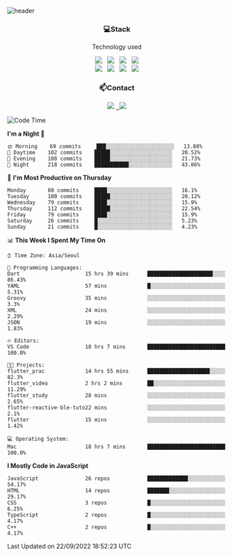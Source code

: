 ![header](https://capsule-render.vercel.app/api?type=waving&color=gradient&height=200&text=Che-ri&fontAlign=70&fontAlignY=40&animation=twinkling)

<h3 align="center">💻Stack</h3>
<p align="center">Technology used</p>
<div align="center"><img src="https://img.shields.io/badge/HTML5-e74c3c?style=flat-square&logo=HTML5&logoColor=white"></img> &nbsp <img src="https://img.shields.io/badge/CSS3-0A84FF?style=flat-square&logo=CSS3&logoColor=white"></img> &nbsp <img src="https://img.shields.io/badge/tailwind%2Dcss-06B6D4?style=flat-square&logo=tailwindcss&logoColor=white"/></a> &nbsp <img src="https://img.shields.io/badge/styled%2Dcomponents-DB7093?style=flat-square&logo=styled%2Dcomponents&logoColor=white"/></a>
<br><img src="https://img.shields.io/badge/JavaScript-FFCD11?style=flat-square&logo=JavaScript&logoColor=white"></img> &nbsp <img src="https://img.shields.io/badge/React-00BCF6?style=flat-square&logo=React&logoColor=white"></img> &nbsp <img src="https://img.shields.io/badge/Redux-764ABC?style=flat-square&logo=Redux&logoColor=white"/> &nbsp <img src="https://img.shields.io/badge/Zustand-582D3E?style=flat-square&logo=Zustand&logoColor=white"/></a></div> 

<h3 align="center">📫Contact</h3>
<div align="center"><a href="https://cheri.tistory.com/"><img src="https://img.shields.io/badge/Cheri-AD29B6?style=flat-square&logo=Tidal&logoColor=white"/></a> <a href="rnjs1135@gmail.com"> &nbsp <img src="https://img.shields.io/badge/Gmail-EA4335?style=flat-square&logo=Gmail&logoColor=white"/></a></div>

<!--START_SECTION:waka-->
![Code Time](http://img.shields.io/badge/Code%20Time-1%2C585%20hrs%209%20mins-blue)

**I'm a Night 🦉** 

```text
🌞 Morning    69 commits     ███░░░░░░░░░░░░░░░░░░░░░░   13.88% 
🌆 Daytime    102 commits    █████░░░░░░░░░░░░░░░░░░░░   20.52% 
🌃 Evening    108 commits    █████░░░░░░░░░░░░░░░░░░░░   21.73% 
🌙 Night      218 commits    ███████████░░░░░░░░░░░░░░   43.86%

```
📅 **I'm Most Productive on Thursday** 

```text
Monday       80 commits     ████░░░░░░░░░░░░░░░░░░░░░   16.1% 
Tuesday      100 commits    █████░░░░░░░░░░░░░░░░░░░░   20.12% 
Wednesday    79 commits     ████░░░░░░░░░░░░░░░░░░░░░   15.9% 
Thursday     112 commits    █████░░░░░░░░░░░░░░░░░░░░   22.54% 
Friday       79 commits     ████░░░░░░░░░░░░░░░░░░░░░   15.9% 
Saturday     26 commits     █░░░░░░░░░░░░░░░░░░░░░░░░   5.23% 
Sunday       21 commits     █░░░░░░░░░░░░░░░░░░░░░░░░   4.23%

```


📊 **This Week I Spent My Time On** 

```text
⌚︎ Time Zone: Asia/Seoul

💬 Programming Languages: 
Dart                     15 hrs 39 mins      █████████████████████░░░░   86.43% 
YAML                     57 mins             █░░░░░░░░░░░░░░░░░░░░░░░░   5.31% 
Groovy                   35 mins             ░░░░░░░░░░░░░░░░░░░░░░░░░   3.3% 
XML                      24 mins             ░░░░░░░░░░░░░░░░░░░░░░░░░   2.29% 
JSON                     19 mins             ░░░░░░░░░░░░░░░░░░░░░░░░░   1.83%

🔥 Editors: 
VS Code                  18 hrs 7 mins       █████████████████████████   100.0%

🐱‍💻 Projects: 
flutter_prac             14 hrs 55 mins      ████████████████████░░░░░   82.3% 
flutter_video            2 hrs 2 mins        ██░░░░░░░░░░░░░░░░░░░░░░░   11.29% 
flutter_study            28 mins             ░░░░░░░░░░░░░░░░░░░░░░░░░   2.65% 
flutter-reactive-ble-tuto22 mins             ░░░░░░░░░░░░░░░░░░░░░░░░░   2.1% 
flutter                  15 mins             ░░░░░░░░░░░░░░░░░░░░░░░░░   1.42%

💻 Operating System: 
Mac                      18 hrs 7 mins       █████████████████████████   100.0%

```

**I Mostly Code in JavaScript** 

```text
JavaScript               26 repos            █████████████░░░░░░░░░░░░   54.17% 
HTML                     14 repos            ███████░░░░░░░░░░░░░░░░░░   29.17% 
CSS                      3 repos             █░░░░░░░░░░░░░░░░░░░░░░░░   6.25% 
TypeScript               2 repos             █░░░░░░░░░░░░░░░░░░░░░░░░   4.17% 
C++                      2 repos             █░░░░░░░░░░░░░░░░░░░░░░░░   4.17%

```



 Last Updated on 22/09/2022 18:52:23 UTC
<!--END_SECTION:waka-->
